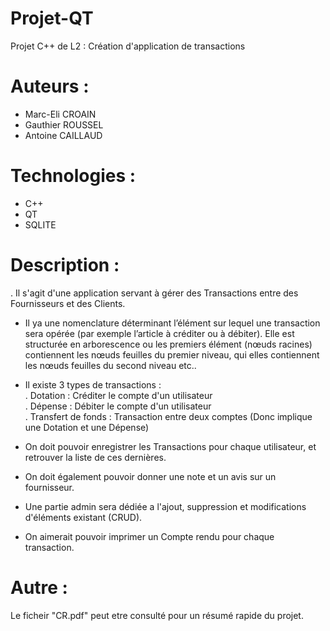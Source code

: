 # Projet-QT
Projet C++ de L2 : Création d'application de transactions

# Auteurs : 

- Marc-Eli CROAIN </br>
- Gauthier ROUSSEL </br>
- Antoine CAILLAUD </br>

# Technologies :

- C++ </br>
- QT  </br>
- SQLITE </br>


# Description :

 . Il s'agit d'une application servant à gérer des Transactions entre des Fournisseurs et des Clients. 

- Il ya une nomenclature déterminant l’élément sur lequel une transaction sera opérée (par exemple l’article à créditer ou à débiter). Elle est structurée en arborescence ou les premiers élément (nœuds racines) contiennent les nœuds feuilles du premier niveau, qui elles contiennent les nœuds feuilles du second niveau etc..
- Il existe 3 types de transactions :  </br>
 . Dotation : Créditer le compte d'un utilisateur </br>
 . Dépense : Débiter le compte d'un utilisateur </br>
 . Transfert de fonds : Transaction entre deux comptes (Donc implique une Dotation et une Dépense) </br>
 
- On doit pouvoir enregistrer les Transactions pour chaque utilisateur, et retrouver la liste de ces dernières. </br>
- On doit également pouvoir donner une note et un avis sur un fournisseur.  </br>
- Une partie admin sera dédiée a l'ajout, suppression et modifications d'éléments existant (CRUD).  </br>
- On aimerait pouvoir imprimer un Compte rendu pour chaque transaction.  </br>

# Autre :

Le ficheir "CR.pdf" peut etre consulté pour un résumé rapide du projet.



